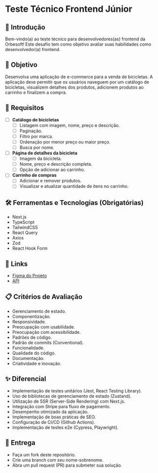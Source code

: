 # Teste Técnico Frontend Júnior

## 👋 Introdução
Bem-vindo(a) ao teste técnico para desenvolvedores(as) frontend da Orbesoft! Este desafio tem como objetivo avaliar suas habilidades como desenvolvedor(a) frontend. 

## 🎯 Objetivo
Desenvolva uma aplicação de e-commerce para a venda de bicicletas. A aplicação deve permitir que os usuários naveguem por um catálogo de bicicletas, visualizem detalhes dos produtos, adicionem produtos ao carrinho e finalizem a compra.

## 📌 Requisitos
- [ ] **Catálogo de bicicletas**
  - [ ] Listagem com imagem, nome, preço e descrição.
  - [ ] Paginação.
  - [ ] Filtro por marca.
  - [ ] Ordenação por menor preço ou maior preço.
  - [ ] Busca por nome.

 - [ ] **Página de detalhes da bicicleta**
   - [ ] Imagem da bicicleta.
   - [ ] Nome, preço e descrição completa.
   - [ ] Opção de adicionar ao carrinho.

- [ ] **Carrinho de compras**
  - [ ] Adicionar e remover produtos.
  - [ ] Visualizar e atualizar quantidade de itens no carrinho.

## 🛠️ Ferramentas e Tecnologias (Obrigatórias)
- Next.js
- TypeScript
- TailwindCSS
- React Query
- Axios
- Zod
- React Hook Form

## 🔗 Links
- [Figma do Projeto](https://www.figma.com/design/TZXjpooM467GLW7UXpvf47/E-commerce---Bike?node-id=1-131)  
- [API](https://www.postman.com/orbesoft-team/workspace/teste-frontend-jnior/overview)

## 📋 Critérios de Avaliação
- Gerenciamento de estado.
- Componentização.
- Responsividade.
- Preocupação com usabilidade.
- Preocupação com acessibilidade.
- Padrões de código.
- Padrão de commits (Conventional).
- Funcionalidade.
- Qualidade do código.
- Documentação.
- Criatividade e inovação.

## ✨ Diferencial
- Implementação de testes unitários (Jest, React Testing Library).
- Uso de bibliotecas de gerenciamento de estado (Zustand).
- Utilização de SSR (Server-Side Rendering) com Next.js.
- Integração com Stripe para fluxo de pagamento.
- Desempenho otimizado da aplicação.
- Implementação de boas práticas de SEO.
- Configuração de CI/CD (Github Actions).
- Implementação de testes e2e (Cypress, Playwright).

## 📅 Entrega
- Faça um fork deste repositório.
- Crie uma branch com seu nome-sobrenome.
- Abra um pull request (PR) para submeter sua solução.
